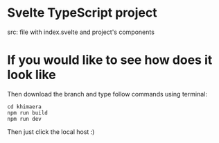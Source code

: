# Svelte TypeScript project

src: file with index.svelte and project's components

# If you would like to see how does it look like
Then download the branch and type follow commands using terminal:
```
cd khimaera
npm run build
npm run dev
```
Then just click the local host :)
